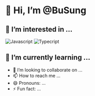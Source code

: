 # 👋 Hi, I’m @BuSung
####
## 👀 I’m interested in ...
![Javascript](https://img.shields.io/badge/javascript-yellow.svg?&style=for-the-badge&logo=javascript&logoColor=white) ![Typecript](https://img.shields.io/badge/typescript-blue.svg?&style=for-the-badge&logo=typescript&logoColor=white)

## 🌱 I’m currently learning ...


- 💞️ I’m looking to collaborate on ...
- 📫 How to reach me ...
- 😄 Pronouns: ...
- ⚡ Fun fact: ...

<!---
BuSung-dev/BuSung-dev is a ✨ special ✨ repository because its `README.md` (this file) appears on your GitHub profile.
You can click the Preview link to take a look at your changes.
--->
